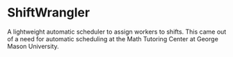 # ShiftWrangler
A lightweight automatic scheduler to assign workers to shifts. This came out of a need for automatic scheduling at the Math Tutoring Center at George Mason University.
